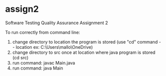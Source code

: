 # assign2
Software Testing Quality Assurance Assignment 2

To run correctly from command line:
1. change directory to location the program is stored (use "cd" command -- location ex: C:\Users\mallo\OneDrive)
2. change directory to src once at location where java program is stored (cd src)
3. run command: javac Main.java
4. run command: java Main
